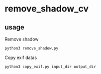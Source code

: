 # remove_shadow_cv

## usage

Remove shadow
~~~
python3 remove_shadow.py 
~~~


Copy exif datas
~~~
python3 copy_exif.py input_dir output_dir
~~~